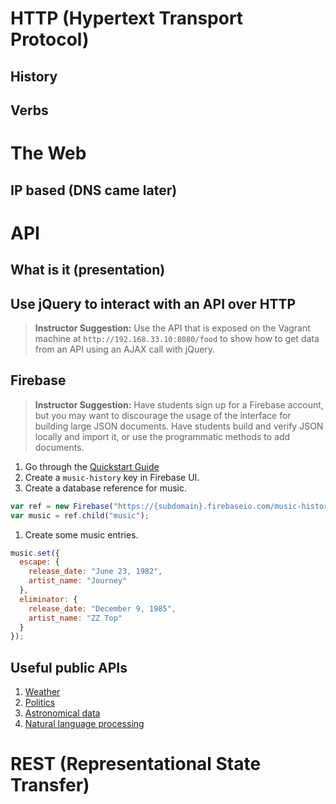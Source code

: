 # HTTP (Hypertext Transport Protocol)

## History

## Verbs

# The Web

## IP based (DNS came later)

# API

## What is it (presentation)

## Use jQuery to interact with an API over HTTP

> **Instructor Suggestion:** 
> Use the API that is exposed on the Vagrant machine at `http://192.168.33.10:8080/food` to show how to get data from an API using an AJAX call with jQuery.


## Firebase

> **Instructor Suggestion:** 
> Have students sign up for a Firebase account, but you may want to discourage the usage of the interface for building large JSON documents. Have students build and verify JSON locally and import it, or use the programmatic methods to add documents.

1. Go through the [Quickstart Guide](https://www.firebase.com/docs/web/quickstart.html)
1. Create a `music-history` key in Firebase UI.
1. Create a database reference for music.
  ```js
  var ref = new Firebase("https://{subdomain}.firebaseio.com/music-history");
  var music = ref.child("music");
  ```
1. Create some music entries.
  ```js
  music.set({
    escape: {
      release_date: "June 23, 1982",
      artist_name: "Journey"
    },
    eliminator: {
      release_date: "December 9, 1985",
      artist_name: "ZZ Top"
    }
  });
  ```


## Useful public APIs

1. [Weather](https://www.mashape.com/george-vustrey/ultimate-weather-forecasts)
1. [Politics](https://sunlightfoundation.com/api/)
1. [Astronomical data](https://www.mashape.com/helioviewer-project/helioviewer-v1)
1. [Natural language processing](https://www.mashape.com/loudelement/free-natural-language-processing-service)

# REST (Representational State Transfer)

